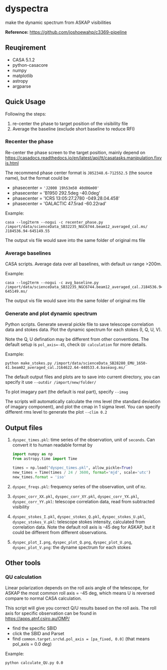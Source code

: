 # dyspectra

make the dynamic spectrum from ASKAP visibilities 

**Reference:**
https://github.com/joshoewahp/c3369-pipeline

## Reuqirement

* CASA 5.1.2
* python-casacore
* numpy
* matplotlib
* astropy
* argparse

## Quick Usage

Following the steps:
1. re-center the phase to target position of the visibility file 
2. Average the baseline (exclude short baseline to reduce RFI)

### Recenter the phase

Re-center the phase screen to the target position, mainly depend on https://casadocs.readthedocs.io/en/latest/api/tt/casatasks.manipulation.fixvis.html

The recommend phase center format is `J052348.6-712552.5` (the source name), but the format could be 
* phasecenter = `'J2000 19h53m50 40d06m00'`
* phasecenter = 'B1950 292.5deg -40.0deg'
* phasecenter = 'ICRS 13:05:27.2780 -049.28.04.458'
* phasecenter = 'GALACTIC 47.5rad -60.22rad'

Example:
```
casa --log2term --nogui -c recenter_phase.py /import/data/scienceData_SB32235_NGC6744.beam12_averaged_cal.ms/ J184536.94-645149.55
```
The output vis file would save into the same folder of original ms file

### Average baselines 

CASA scripts. Average data over all baselines, with default uv range >200m. 

Example:
```
casa --log2term --nogui -c avg_baseline.py /import/data/scienceData_SB32235_NGC6744.beam12_averaged_cal.J184536.94-645149.ms/
```
The output vis file would save into the same folder of original ms file


### Generate and plot dynamic spectrum

Python scripts. Generate several pickle file to save telescope correlation data and stokes data. Plot the dynamic spectrum for each stokes (I, Q, U, V). 

Note the Q, U defination may be different from other conventions. The default setup is `pol_axis=-45`, check `QU calculation` for more details. 

Example:
```
python make_stokes.py /import/data/scienceData_SB28280_EMU_1650-41.beam02_averaged_cal.J164622.64-440533.4.baseavg.ms/
```
The default output files and plots are to save into current directory, you can specify it use `--outdir /import/new/folder/`

To plot imagary part (the default is real part), specify `--imag`

The scripts will automatically calculate the rms level (the standard deviation of imagary component), and plot the cmap in 1 sigma level. You can specify different rms level to generate the plot `--clim 0.2`



## Output files

1. `dyspec_times.pkl`: time series of the observation, unit of `seconds`. Can convert it to human readable format by 

    ```python
    import numpy as np
    from astropy.time import Time
    
    times = np.load("dyspec_times.pkl", allow_pickle=True)
    new_times = Time(times / 24 / 3600, format='mjd', scale='utc')
    new_times.format = 'iso'
    ```
2. `dyspec_freqs.pkl`: frequency series of the observation, unit of `Hz`. 
3. `dyspec_corr_XX.pkl`, `dyspec_corr_XY.pkl`, `dyspec_corr_YX.pkl`, `dyspec_corr_YY.pkl`: telescope correlation data, read from subtracted visibility
4. `dyspec_stokes_I.pkl`, `dyspec_stokes_Q.pkl`, `dyspec_stokes_U.pkl`, `dyspec_stokes_V.pkl`: telescope stokes intensity, calculated from correlation data. Note the default roll axis is -45 deg for ASKAP, but it could be different from different observations. 
5. `dyspec_plot_I.png`, `dyspec_plot_Q.png`, `dyspec_plot_U.png`, `dyspec_plot_V.png`: the dyname spectrum for each stokes




## Other tools 

### QU calculation

Linear polarization depends on the roll axis angle of the telescope, for ASKAP the most common roll axis = -45 deg, which means U is reversed compare to normal CASA calculation. 

This script will give you correct Q/U results based on the roll axis. The roll axis for specific observation can be found in https://apps.atnf.csiro.au/OMP/
* find the specific SBID
* click the SBID and Parset
* find `common.target.src%d.pol_axis = [pa_fixed, 0.0]` (that means pol_axis = 0.0 deg)

Example:
```
python calculate_QU.py 0.0
```



